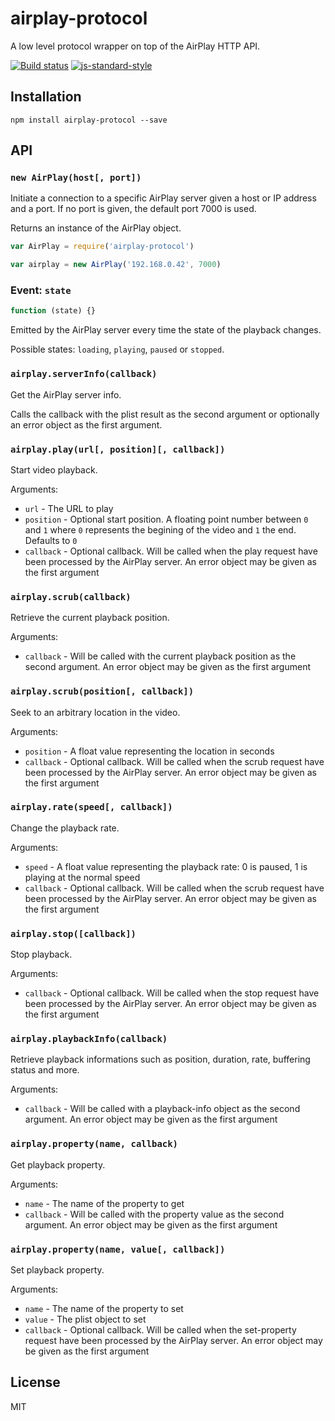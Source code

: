 # airplay-protocol

A low level protocol wrapper on top of the AirPlay HTTP API.

[![Build status](https://travis-ci.org/watson/airplay-protocol.svg?branch=master)](https://travis-ci.org/watson/airplay-protocol)
[![js-standard-style](https://img.shields.io/badge/code%20style-standard-brightgreen.svg?style=flat)](https://github.com/feross/standard)

## Installation

```
npm install airplay-protocol --save
```

## API

### `new AirPlay(host[, port])`

Initiate a connection to a specific AirPlay server given a host or IP
address and a port. If no port is given, the default port 7000 is used.

Returns an instance of the AirPlay object.

```js
var AirPlay = require('airplay-protocol')

var airplay = new AirPlay('192.168.0.42', 7000)
```

### Event: `state`

```js
function (state) {}
```

Emitted by the AirPlay server every time the state of the playback
changes.

Possible states: `loading`, `playing`, `paused` or `stopped`.

### `airplay.serverInfo(callback)`

Get the AirPlay server info.

Calls the callback with the plist result as the second argument or
optionally an error object as the first argument.

### `airplay.play(url[, position][, callback])`

Start video playback.

Arguments:

- `url` - The URL to play
- `position` - Optional start position. A floating point number between
  `0` and `1` where `0` represents the begining of the video and `1` the
  end. Defaults to `0`
- `callback` - Optional callback. Will be called when the play request
  have been processed by the AirPlay server. An error object may be
  given as the first argument

### `airplay.scrub(callback)`

Retrieve the current playback position.

Arguments:

- `callback` - Will be called with the current playback position as the
  second argument. An error object may be given as the first argument

### `airplay.scrub(position[, callback])`

Seek to an arbitrary location in the video.

Arguments:

- `position` - A float value representing the location in seconds
- `callback` - Optional callback. Will be called when the scrub request
  have been processed by the AirPlay server. An error object may be
  given as the first argument

### `airplay.rate(speed[, callback])`

Change the playback rate.

Arguments:

- `speed` - A float value representing the playback rate: 0 is paused, 1
  is playing at the normal speed
- `callback` - Optional callback. Will be called when the scrub request
  have been processed by the AirPlay server. An error object may be
  given as the first argument

### `airplay.stop([callback])`

Stop playback.

Arguments:

- `callback` - Optional callback. Will be called when the stop request
  have been processed by the AirPlay server. An error object may be
  given as the first argument

### `airplay.playbackInfo(callback)`

Retrieve playback informations such as position, duration, rate,
buffering status and more.

Arguments:

- `callback` - Will be called with a playback-info object as the second
  argument. An error object may be given as the first argument

### `airplay.property(name, callback)`

Get playback property.

Arguments:

- `name` - The name of the property to get
- `callback` - Will be called with the property value as the second
  argument. An error object may be given as the first argument

### `airplay.property(name, value[, callback])`

Set playback property.

Arguments:

- `name` - The name of the property to set
- `value` - The plist object to set
- `callback` - Optional callback. Will be called when the set-property
  request have been processed by the AirPlay server. An error object may
  be given as the first argument

## License

MIT
